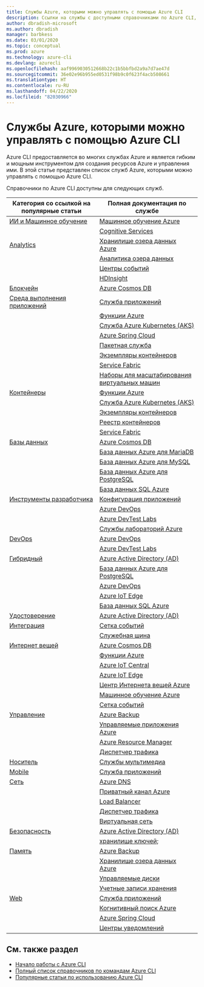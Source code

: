 ```yaml
---
title: Службы Azure, которыми можно управлять с помощью Azure CLI
description: Ссылки на службы с доступными справочниками по Azure CLI, Конфигурация приложений, Служба приложений, Active Directory (AD), резервное копирование, Когнитивный поиск, Cosmos DB, Data Lake Storage, база данных, MariaDB, MySQL, PostgreSQL, PostgreSQL, DevOps, DevTest Labs, DNS, Функции, IoT, IoT Central, IoT Edge, Центр Интернета вещей, Служба Azure Kubernetes (AKS), Службы лабораторий, Машинное обучение, Управляемые приложения, Приватный канал, Resource Manager, Spring Cloud, База данных SQL, пакетная служба, Cognitive Services, Экземпляры контейнеров, Реестр контейнеров, Data Lake Analytics, Сетка событий, Центры событий, HDInsight, Key Vault, Load Balancer, Управляемые диски, Службы мультимедиа, Центры уведомлений, Служебная шина, Service Fabric, учетные записи хранения, Диспетчер трафика, Масштабируемые наборы виртуальных машин, виртуальная сеть, Вычислительная среда, Сеть, Интернет вещей, Средства для разработчиков, базы данных, аналитика, управление и система управления, гибридная среда, хранилище, безопасность, ИИ, искусственный интеллект и машинное обучение
author: dbradish-microsoft
ms.author: dbradish
manager: barbkess
ms.date: 03/01/2020
ms.topic: conceptual
ms.prod: azure
ms.technology: azure-cli
ms.devlang: azurecli
ms.openlocfilehash: aaf9969030512668b22c1b5bbfbd2a9a7d7ae47d
ms.sourcegitcommit: 36e02e96b955ed0531f98b9c0f623f4acb508661
ms.translationtype: HT
ms.contentlocale: ru-RU
ms.lasthandoff: 04/22/2020
ms.locfileid: "82030966"
---
```

# <a name="azure-services-the-azure-cli-can-manage"></a>Службы Azure, которыми можно управлять с помощью Azure CLI

Azure CLI предоставляется во многих службах Azure и является гибким и мощным инструментом для создания ресурсов Azure и управления ими.  В этой статье представлен список служб Azure, которыми можно управлять с помощью Azure CLI.

Справочники по Azure CLI доступны для следующих служб.  

| Категория со ссылкой на популярные статьи | Полная документация по службе
|-|-|
|[ИИ и Машинное обучение](/cli/azure/popular-articles-using-the-azure-cli?#ai--machine-learning)| [Машинное обучение Azure](/azure/machine-learning/)
||[Cognitive Services](/azure/cognitive-services/)
|[Analytics](/cli/azure/popular-articles-using-the-azure-cli?#analytics)|[Хранилище озера данных Azure](/azure/storage/blobs/data-lake-storage-introduction/)
||[Аналитика озера данных](/azure/data-lake-analytics/)
||[Центры событий](/azure/event-hubs/)
||[HDInsight](/azure/hdinsight/)
|[Блокчейн](popular-articles-using-the-azure-cli.md)|[Azure Cosmos DB](/azure/cosmos-db/)
|[Среда выполнения приложений](/cli/azure/popular-articles-using-the-azure-cli?#compute)|[Служба приложений](/azure/app-service/)
||[Функции Azure](/azure/azure-functions/)
||[Служба Azure Kubernetes (AKS)](/azure/aks/)
||[Azure Spring Cloud](/azure/spring-cloud/)
||[Пакетная служба](/azure/batch/)
||[Экземпляры контейнеров](/azure/container-instances/)
||[Service Fabric](/azure/service-fabric/)
||[Наборы для масштабирования виртуальных машин](/azure/virtual-machine-scale-sets/)
|[Контейнеры](popular-articles-using-the-azure-cli.md)|[Функции Azure](/azure/azure-functions/)
||[Служба Azure Kubernetes (AKS)](/azure/aks/)
||[Экземпляры контейнеров](/azure/container-instances/)
||[Реестр контейнеров](/azure/container-registry/)
||[Service Fabric](/azure/service-fabric/)
|[Базы данных](/cli/azure/popular-articles-using-the-azure-cli?#databases)|[Azure Cosmos DB](/azure/cosmos-db/)
||[База данных Azure для MariaDB](/azure/mariadb/)
||[База данных Azure для MySQL](/azure/mysql/)
||[База данных Azure для PostgreSQL](/azure/postgresql/)
||[База данных SQL Azure](/azure/sql-database/)
|[Инструменты разработчика](/cli/azure/popular-articles-using-the-azure-cli?#developer-tools)|[Конфигурация приложений](/azure/azure-app-configuration/)
||[Azure DevOps](/azure/devops/)
||[Azure DevTest Labs](/azure/lab-services/)
||[Службы лабораторий Azure](/azure/lab-services/classroom-labs/)
|[DevOps](/cli/azure/popular-articles-using-the-azure-cli?#developer-tools)|[Azure DevOps](/azure/devops/)
||[Azure DevTest Labs](/azure/lab-services/)
|[Гибридный](/cli/azure/popular-articles-using-the-azure-cli?#hybrid)|[Azure Active Directory (AD)](/azure/active-directory/)
||[База данных Azure для PostgreSQL](/azure/postgresql/)
||[Azure DevOps](/azure/devops/)
||[Azure IoT Edge](/azure/iot-edge/)
||[База данных SQL Azure](/azure/sql-database/)
|[Удостоверение](popular-articles-using-the-azure-cli.md)|[Azure Active Directory (AD)](/azure/active-directory/)
|[Интеграция](popular-articles-using-the-azure-cli.md)|[Сетка событий](/azure/event-grid/)
||[Служебная шина](/azure/service-bus/)
|[Интернет вещей](/cli/azure/popular-articles-using-the-azure-cli?#internet-of-things)|[Azure Cosmos DB](/azure/cosmos-db/)
||[Функции Azure](/azure/azure-functions/)
||[Azure IoT Central](/azure/iot-central/)
||[Azure IoT Edge](/azure/iot-edge/)
||[Центр Интернета вещей Azure](/azure/iot-hub/)
||[Машинное обучение Azure](/azure/machine-learning/)
||[Сетка событий](/azure/event-grid/)
|[Управление](/cli/azure/popular-articles-using-the-azure-cli?#management-and-governance)|[Azure Backup](/azure/backup/)
||[Управляемые приложения Azure](/azure/azure-resource-manager/managed-applications/)
||[Azure Resource Manager](/azure/azure-resource-manager/)
||[Диспетчер трафика](/azure/traffic-manager/)
|[Носитель](popular-articles-using-the-azure-cli.md)|[Службы мультимедиа](/azure/media-services/)
|[Mobile](popular-articles-using-the-azure-cli.md)|[Служба приложений](/azure/app-service/)
|[Сеть](/cli/azure/popular-articles-using-the-azure-cli?#networking)|[Azure DNS](/azure/dns/)
||[Приватный канал Azure](/azure/private-link/)
||[Load Balancer](/azure/load-balancer/)
||[Диспетчер трафика](/azure/traffic-manager/)
||[Виртуальная сеть](/azure/virtual-network/)
|[Безопасность](/cli/azure/popular-articles-using-the-azure-cli?#security)|[Azure Active Directory (AD)](/azure/active-directory/)
||[хранилище ключей;](/azure/key-vault/)
|[Память](/cli/azure/popular-articles-using-the-azure-cli?#storage)|[Azure Backup](/azure/backup/)
||[Хранилище озера данных Azure](/azure/storage/blobs/data-lake-storage-introduction/)
||[Управляемые диски](/azure/virtual-machines/windows/managed-disks-overview/)
||[Учетные записи хранения](/azure/storage/common/storage-account-overview/)
|[Web](popular-articles-using-the-azure-cli.md)|[Служба приложений](/azure/app-service/)
||[Когнитивный поиск Azure](/azure/search/)
||[Azure Spring Cloud](/azure/spring-cloud/)
||[Центры уведомлений](/azure/notification-hubs/)

## <a name="see-also"></a>См. также раздел

- [Начало работы с Azure CLI](get-started-with-azure-cli.md)
- [Полный список справочников по командам Azure CLI](/cli/azure/reference-index)
- [Популярные статьи по использованию Azure CLI](popular-articles-using-the-azure-cli.md)
